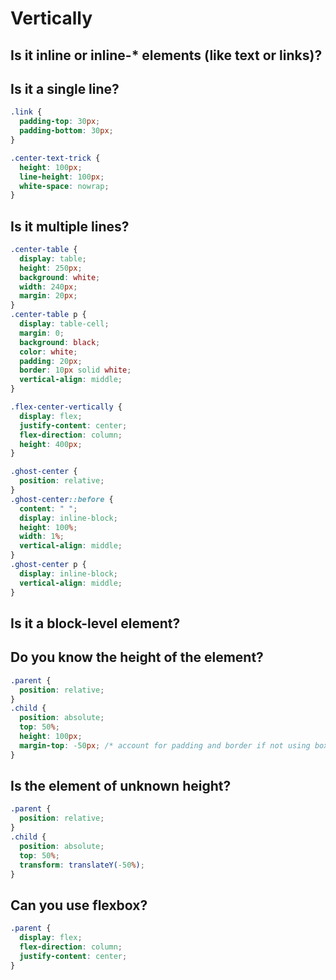 # Vertically

## Is it inline or inline-* elements (like text or links)?

## Is it a single line?

```css
.link {
  padding-top: 30px;
  padding-bottom: 30px;
}
```

```css
.center-text-trick {
  height: 100px;
  line-height: 100px;
  white-space: nowrap;
}
```

## Is it multiple lines?

```css
.center-table {
  display: table;
  height: 250px;
  background: white;
  width: 240px;
  margin: 20px;
}
.center-table p {
  display: table-cell;
  margin: 0;
  background: black;
  color: white;
  padding: 20px;
  border: 10px solid white;
  vertical-align: middle;
}
```

```css
.flex-center-vertically {
  display: flex;
  justify-content: center;
  flex-direction: column;
  height: 400px;
}
```

```css
.ghost-center {
  position: relative;
}
.ghost-center::before {
  content: " ";
  display: inline-block;
  height: 100%;
  width: 1%;
  vertical-align: middle;
}
.ghost-center p {
  display: inline-block;
  vertical-align: middle;
}
```

## Is it a block-level element?

## Do you know the height of the element?

```css
.parent {
  position: relative;
}
.child {
  position: absolute;
  top: 50%;
  height: 100px;
  margin-top: -50px; /* account for padding and border if not using box-sizing: border-box; */
}
```

## Is the element of unknown height?

```css
.parent {
  position: relative;
}
.child {
  position: absolute;
  top: 50%;
  transform: translateY(-50%);
}
```

## Can you use flexbox?

```css
.parent {
  display: flex;
  flex-direction: column;
  justify-content: center;
}
```
